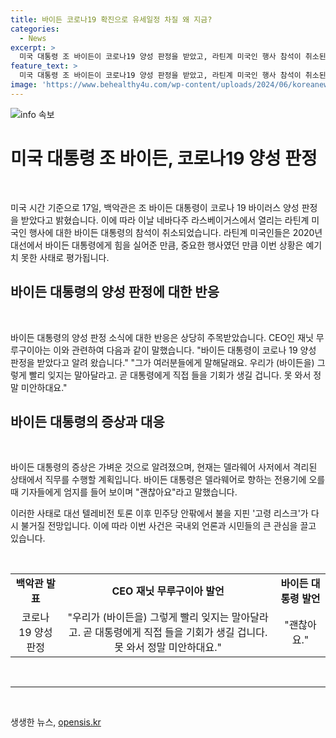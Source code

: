 ```yaml
---
title: 바이든 코로나19 확진으로 유세일정 차질 왜 지금?
categories:
  - News
excerpt: >
  미국 대통령 조 바이든이 코로나19 양성 판정을 받았고, 라틴계 미국인 행사 참석이 취소된 소식이 전해졌다. 바이든 대통령은 가볍지만 가리지 않는 증상을 보이며 델라웨어 사저에서 격리 중이며, 직무를 수행할 예정이라고 전해졌다. 이로 인해 대선의 고령 리스크가 다시 불거질 전망이다. 함께 운영되는 중요한 사명을 완수하기 위해 힘이 필요한 시기이지만, 바이든 대통령은 차질없이 업무를 수행하고자 노력할 것으로 보인다.
feature_text: >
  미국 대통령 조 바이든이 코로나19 양성 판정을 받았고, 라틴계 미국인 행사 참석이 취소된 소식이 전해졌다. 바이든 대통령은 가볍지만 가리지 않는 증상을 보이며 델라웨어 사저에서 격리 중이며, 직무를 수행할 예정이라고 전해졌다. 이로 인해 대선의 고령 리스크가 다시 불거질 전망이다. 함께 운영되는 중요한 사명을 완수하기 위해 힘이 필요한 시기이지만, 바이든 대통령은 차질없이 업무를 수행하고자 노력할 것으로 보인다.
image: 'https://www.behealthy4u.com/wp-content/uploads/2024/06/koreanews.jpg'
---
```


<p><img src="https://www.behealthy4u.com/wp-content/uploads/2024/06/koreanews.jpg" alt="info 속보" /></p>

<h1 data-ke-size="size24"><b>미국 대통령 조 바이든, 코로나19 양성 판정</b></h1>

<p data-ke-size="size16">&nbsp;</p>

<p>미국 시간 기준으로 17일, 백악관은 조 바이든 대통령이 코로나 19 바이러스 양성 판정을 받았다고 밝혔습니다. 이에 따라 이날 네바다주 라스베이거스에서 열리는 라틴계 미국인 행사에 대한 바이든 대통령의 참석이 취소되었습니다. 라틴계 미국인들은 2020년 대선에서 바이든 대통령에게 힘을 실어준 만큼, 중요한 행사였던 만큼 이번 상황은 예기치 못한 사태로 평가됩니다.</p>

<h2 data-ke-size="size26">바이든 대통령의 양성 판정에 대한 반응</h2>

<p data-ke-size="size16">&nbsp;</p>

<p>바이든 대통령의 양성 판정 소식에 대한 반응은 상당히 주목받았습니다. CEO인 재닛 무루구이아는 이와 관련하여 다음과 같이 말했습니다. "바이든 대통령이 코로나 19 양성 판정을 받았다고 알려 왔습니다." "그가 여러분들에게 말해달래요. 우리가 (바이든을) 그렇게 빨리 잊지는 말아달라고. 곧 대통령에게 직접 들을 기회가 생길 겁니다. 못 와서 정말 미안하대요."</p>

<h2 data-ke-size="size26">바이든 대통령의 증상과 대응</h2>

<p data-ke-size="size16">&nbsp;</p>

<p>바이든 대통령의 증상은 가벼운 것으로 알려졌으며, 현재는 델라웨어 사저에서 격리된 상태에서 직무를 수행할 계획입니다. 바이든 대통령은 델라웨어로 향하는 전용기에 오를 때 기자들에게 엄지를 들어 보이며 "괜찮아요"라고 말했습니다.</p>

<p>이러한 사태로 대선 텔레비전 토론 이후 민주당 안팎에서 불을 지핀 '고령 리스크'가 다시 불거질 전망입니다. 이에 따라 이번 사건은 국내외 언론과 시민들의 큰 관심을 끌고 있습니다.</p>

<p data-ke-size="size16">&nbsp;</p>

<table>
    <tbody>
        <tr>
            <td style="text-align: center; height: 17px;"><b>백악관 발표</b></td>
            <td style="text-align: center; height: 17px;"><b>CEO 재닛 무루구이아 발언</b></td>
            <td style="text-align: center; height: 17px;"><b>바이든 대통령 발언</b></td>
        </tr>
        <tr>
            <td style="text-align: center; height: 17px;">코로나 19 양성 판정</td>
            <td style="text-align: center; height: 17px;">"우리가 (바이든을) 그렇게 빨리 잊지는 말아달라고. 곧 대통령에게 직접 들을 기회가 생길 겁니다. 못 와서 정말 미안하대요."</td>
            <td style="text-align: center; height: 17px;">"괜찮아요."</td>
        </tr>
    </tbody>
</table>

<p data-ke-size="size16">&nbsp;</p>

<hr>

<p data-ke-size="size16">&nbsp;</p>
생생한 뉴스, <a href="https://opensis.kr" rel="dofollow">opensis.kr</a>


